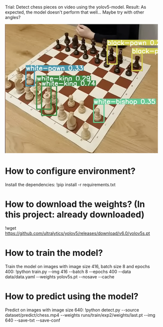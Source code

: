 Trial: Detect chess pieces on video using the yolov5-model.
Result: As expected, the model doesn't perform that well... Maybe try with other angles?

![Predictions](chess.png)

# How to configure environment?

Install the dependencies:
!pip install -r requirements.txt

# How to download the weights? (In this project: already downloaded)

!wget https://github.com/ultralytics/yolov5/releases/download/v6.0/yolov5s.pt

# How to train the model?

Train the model on images with image size 416, batch size 8 and epochs 400:
!python train.py --img 416 --batch 8 --epochs 400 --data data/data.yaml --weights yolov5s.pt  --nosave --cache

# How to predict using the model?

Predict on images with image size 640:
!python detect.py --source dataset/predict/chess.mp4  --weights runs/train/exp2/weights/last.pt --img 640 --save-txt --save-conf

